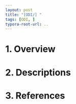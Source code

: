 ```yaml
---
layout: post
title: "[ODI/] "
tags: [ODI, ]
typora-root-url: ..
---
```


# 1. Overview




# 2. Descriptions




# 3. References


